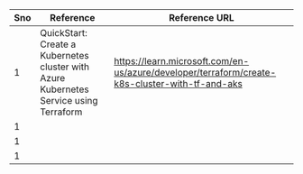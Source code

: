 
|Sno  |Reference  |Reference URL  |
|---------|---------|---------|
|1     | QuickStart: Create a Kubernetes cluster with Azure Kubernetes Service using Terraform | https://learn.microsoft.com/en-us/azure/developer/terraform/create-k8s-cluster-with-tf-and-aks |
|1     |         |         |
|1     |         |         |
|1     |         |         |

